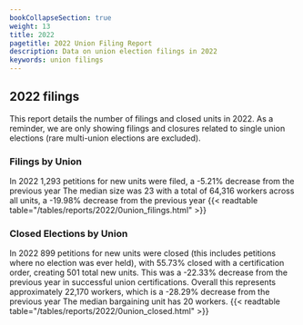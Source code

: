```yaml
---
bookCollapseSection: true
weight: 13
title: 2022
pagetitle: 2022 Union Filing Report
description: Data on union election filings in 2022
keywords: union filings
---
```


## 2022 filings

This report details the number of filings and closed units in 2022. As a reminder, we are only showing filings and closures related to single union elections (rare multi-union elections are excluded).

### Filings by Union
In 2022 1,293 petitions for new units were filed, a -5.21% decrease from the previous year The median size was 23 with a total of 64,316 workers across all units, a -19.98% decrease from the previous year
{{< readtable table="/tables/reports/2022/0union_filings.html" >}}

### Closed Elections by Union
In 2022 899 petitions for new units were closed (this includes petitions where no election was ever held), with 55.73% closed with a certification order, creating 501 total new units. This was a -22.33% decrease from the previous year in successful union certifications. Overall this represents approximately 22,170 workers, which is a -28.29% decrease from the previous year The median bargaining unit has 20 workers.
{{< readtable table="/tables/reports/2022/0union_closed.html" >}}
